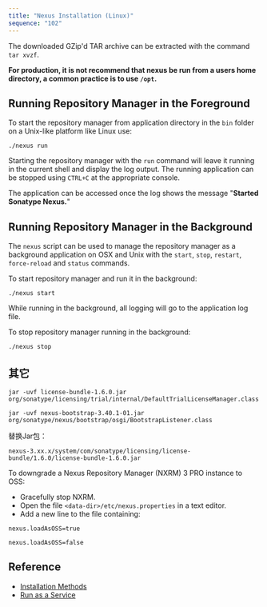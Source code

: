 ```yaml
---
title: "Nexus Installation (Linux)"
sequence: "102"
---
```


The downloaded GZip'd TAR archive can be extracted with the command `tar xvzf`.

**For production, it is not recommend that nexus be run from a users home directory, a common practice is to use `/opt`.**

## Running Repository Manager in the Foreground

To start the repository manager from application directory in the `bin` folder on a Unix-like platform like Linux use:

```text
./nexus run
```

Starting the repository manager with the `run` command will
leave it running in the current shell and display the log output.
The running application can be stopped using `CTRL+C` at the appropriate console.

The application can be accessed once the log shows the message "**Started Sonatype Nexus.**"

## Running Repository Manager in the Background

The `nexus` script can be used to manage the repository manager as a background application on OSX and Unix
with the `start`, `stop`, `restart`, `force-reload` and `status` commands.

To start repository manager and run it in the background:

```text
./nexus start
```

While running in the background, all logging will go to the application log file.

To stop repository manager running in the background:

```text
./nexus stop
```

## 其它

```text
jar -uvf license-bundle-1.6.0.jar org/sonatype/licensing/trial/internal/DefaultTrialLicenseManager.class
```

```text
jar -uvf nexus-bootstrap-3.40.1-01.jar org/sonatype/nexus/bootstrap/osgi/BootstrapListener.class
```

替换Jar包：

```text
nexus-3.xx.x/system/com/sonatype/licensing/license-bundle/1.6.0/license-bundle-1.6.0.jar
```

To downgrade a Nexus Repository Manager (NXRM) 3 PRO instance to OSS:

- Gracefully stop NXRM.
- Open the file `<data-dir>/etc/nexus.properties` in a text editor.
- Add a new line to the file containing:

```text
nexus.loadAsOSS=true
```

```text
nexus.loadAsOSS=false
```

## Reference

- [Installation Methods](https://help.sonatype.com/repomanager3/installation-and-upgrades/installation-methods)
- [Run as a Service](https://help.sonatype.com/repomanager3/installation-and-upgrades/run-as-a-service)
